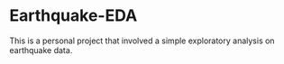 # Earthquake-EDA
This is a personal project that involved a simple exploratory analysis on earthquake data.
